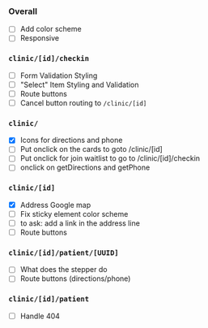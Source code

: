 ### Overall
- [ ] Add color scheme
- [ ] Responsive
  
### `clinic/[id]/checkin`
- [ ] Form Validation Styling
- [ ] "Select" Item Styling and Validation
- [ ] Route buttons
- [ ] Cancel button routing to `/clinic/[id]`

### `clinic/`
- [x] Icons for directions and phone
- [ ] Put onclick on the cards to goto /clinic/[id]
- [ ] Put onclick for join waitlist to go to /clinic/[id]/checkin
- [ ] onclick on getDirections and getPhone

### `clinic/[id]`
- [x] Address Google map
- [ ] Fix sticky element color scheme
- [ ] to ask: add a link in the address line
- [ ] Route buttons

### `clinic/[id]/patient/[UUID]`
- [ ] What does the stepper do
- [ ] Route buttons (directions/phone)

### `clinic/[id]/patient`
- [ ] Handle 404

